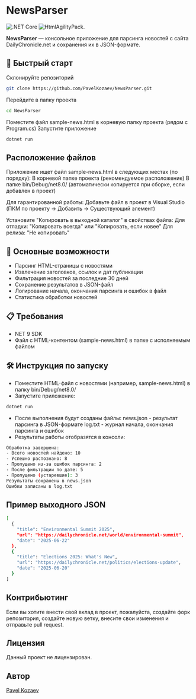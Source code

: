 # NewsParser

![.NET Core](https://img.shields.io/badge/.NET-9.0-blue)
![HtmlAgilityPack](https://img.shields.io/badge/HtmlAgilityPack-1.12.1-green).

**NewsParser** — консольное приложение для парсинга новостей с сайта DailyChronicle.net и сохранения их в JSON-формате.

## 🚀 Быстрый старт
Склонируйте репозиторий
```bash
git clone https://github.com/PavelKozaev/NewsParser.git
```
Перейдите в папку проекта
```bash
cd NewsParser
```
Поместите файл sample-news.html в корневую папку проекта (рядом с Program.cs)
Запустите приложение
```bash
dotnet run
```

## Расположение файлов
Приложение ищет файл sample-news.html в следующих местах (по порядку):
В корневой папке проекта (рекомендуемое расположение)
В папке bin/Debug/net8.0/ (автоматически копируется при сборке, если добавлен в проект)

Для гарантированной работы:
Добавьте файл в проект в Visual Studio (ПКМ по проекту → Добавить → Существующий элемент)

Установите "Копировать в выходной каталог" в свойствах файла:
Для отладки: "Копировать всегда" или "Копировать, если новее"
Для релиза: "Не копировать"

## 📌 Основные возможности
- Парсинг HTML-страницы с новостями
- Извлечение заголовков, ссылок и дат публикации
- Фильтрация новостей за последние 30 дней
- Сохранение результатов в JSON-файл
- Логирование начала, окончания парсинга и ошибок в файл
- Статистика обработки новостей

## 📋 Требования
- NET 9 SDK
- Файл с HTML-контентом (sample-news.html) в папке с исполняемым файлом

## 🛠 Инструкция по запуску
- Поместите HTML-файл с новостями (например, sample-news.html) в папку bin/Debug/net8.0/
- Запустите приложение:
```bash
dotnet run
```
- После выполнения будут созданы файлы:
news.json - результат парсинга в JSON-формате
log.txt - журнал начала, окончания парсинга и ошибок
- Результаты работы отобразятся в консоли:
```bash
Обработка завершена:
- Всего новостей найдено: 10
- Успешно распознано: 8
- Пропущено из-за ошибок парсинга: 2
- После фильтрации по дате: 5
- Пропущено (устаревшие): 3
Результаты сохранены в news.json
Ошибки записаны в log.txt
```

## Пример выходного JSON
```bash
[
  {
    "title": "Environmental Summit 2025",
    "url": "https://dailychronicle.net/world/environmental-summit",
    "date": "2025-06-22"
  },
  {
    "title": "Elections 2025: What's New",
    "url": "https://dailychronicle.net/politics/elections-update",
    "date": "2025-06-20"
  }
]
```

## Контрибьютинг

Если вы хотите внести свой вклад в проект, пожалуйста, создайте форк репозитория, создайте новую ветку, внесите свои изменения и отправьте pull request.

## Лицензия

Данный проект не лицензирован.

## Автор

[Pavel Kozaev](https://github.com/PavelKozaev)
